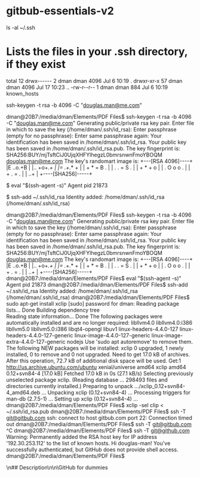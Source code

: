 # gitbub-essentials-v2

ls -al ~/.ssh
# Lists the files in your .ssh directory, if they exist

total 12
drwx------  2 dman dman 4096 Jul  6 10:19 .
drwxr-xr-x 57 dman dman 4096 Jul 17 10:23 ..
-rw-r--r--  1 dman dman  884 Jul  6 10:19 known_hosts

ssh-keygen -t rsa -b 4096 -C "douglas.man@me.com"

dman@20B7:/media/dman/Elements/PDF Files$ ssh-keygen -t rsa -b 4096 -C "douglas.man@me.com"
Generating public/private rsa key pair.
Enter file in which to save the key (/home/dman/.ssh/id_rsa): 
Enter passphrase (empty for no passphrase): 
Enter same passphrase again: 
Your identification has been saved in /home/dman/.ssh/id_rsa.
Your public key has been saved in /home/dman/.ssh/id_rsa.pub.
The key fingerprint is:
SHA256:BUY/mjTsftCiJ0UjqXHFYlhegzL0bmrsnwnFmoYBOQM douglas.man@me.com
The key's randomart image is:
+---[RSA 4096]----+
|E  ..o.+B        |
|..  +o+*.+       |
|=   .+*.* +      |
| +   * = B .     |
|  . . = S .      |
|   + * + o       |
|  . O o o .      |
|   + . = .       |
|    ..+          |
+----[SHA256]-----+



$ eval "$(ssh-agent -s)"
Agent pid 21873


$ ssh-add ~/.ssh/id_rsa
Identity added: /home/dman/.ssh/id_rsa (/home/dman/.ssh/id_rsa)



dman@20B7:/media/dman/Elements/PDF Files$ ssh-keygen -t rsa -b 4096 -C "douglas.man@me.com"
Generating public/private rsa key pair.
Enter file in which to save the key (/home/dman/.ssh/id_rsa): 
Enter passphrase (empty for no passphrase): 
Enter same passphrase again: 
Your identification has been saved in /home/dman/.ssh/id_rsa.
Your public key has been saved in /home/dman/.ssh/id_rsa.pub.
The key fingerprint is:
SHA256:BUY/mjTsftCiJ0UjqXHFYlhegzL0bmrsnwnFmoYBOQM douglas.man@me.com
The key's randomart image is:
+---[RSA 4096]----+
|E  ..o.+B        |
|..  +o+*.+       |
|=   .+*.* +      |
| +   * = B .     |
|  . . = S .      |
|   + * + o       |
|  . O o o .      |
|   + . = .       |
|    ..+          |
+----[SHA256]-----+
dman@20B7:/media/dman/Elements/PDF Files$ eval "$(ssh-agent -s)"
Agent pid 21873
dman@20B7:/media/dman/Elements/PDF Files$ ssh-add ~/.ssh/id_rsa
Identity added: /home/dman/.ssh/id_rsa (/home/dman/.ssh/id_rsa)
dman@20B7:/media/dman/Elements/PDF Files$ sudo apt-get install xclip
[sudo] password for dman: 
Reading package lists... Done
Building dependency tree       
Reading state information... Done
The following packages were automatically installed and are no longer required:
  libllvm4.0 libllvm4.0:i386 libllvm5.0 libllvm5.0:i386 libqt4-opengl libuv1 linux-headers-4.4.0-127
  linux-headers-4.4.0-127-generic linux-image-4.4.0-127-generic linux-image-extra-4.4.0-127-generic nodejs
Use 'sudo apt autoremove' to remove them.
The following NEW packages will be installed:
  xclip
0 upgraded, 1 newly installed, 0 to remove and 0 not upgraded.
Need to get 17.0 kB of archives.
After this operation, 72.7 kB of additional disk space will be used.
Get:1 http://us.archive.ubuntu.com/ubuntu xenial/universe amd64 xclip amd64 0.12+svn84-4 [17.0 kB]
Fetched 17.0 kB in 0s (27.1 kB/s)
Selecting previously unselected package xclip.
(Reading database ... 298493 files and directories currently installed.)
Preparing to unpack .../xclip_0.12+svn84-4_amd64.deb ...
Unpacking xclip (0.12+svn84-4) ...
Processing triggers for man-db (2.7.5-1) ...
Setting up xclip (0.12+svn84-4) ...
dman@20B7:/media/dman/Elements/PDF Files$ xclip -sel clip < ~/.ssh/id_rsa.pub
dman@20B7:/media/dman/Elements/PDF Files$ ssh -T git@gitbub.com
ssh: connect to host gitbub.com port 22: Connection timed out
dman@20B7:/media/dman/Elements/PDF Files$ ssh -T git@gitbub.com
^C
dman@20B7:/media/dman/Elements/PDF Files$ ssh -T git@github.com
Warning: Permanently added the RSA host key for IP address '192.30.253.112' to the list of known hosts.
Hi douglas-man! You've successfully authenticated, but GitHub does not provide shell access.
dman@20B7:/media/dman/Elements/PDF Files$ 

\n## Description\n\n\GitHub for dummies
